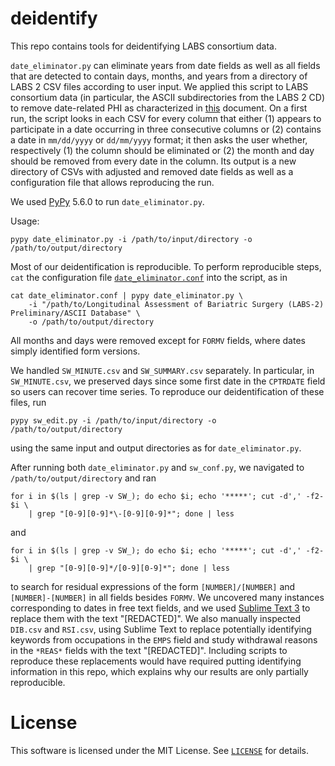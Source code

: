 # deidentify

This repo contains tools for deidentifying LABS consortium data.

`date_eliminator.py` can eliminate years from date fields as well as all fields that are detected to contain days, months, and years from a directory of LABS 2 CSV files according to user input. We applied this script to LABS consortium data (in particular, the ASCII subdirectories from the LABS 2 CD) to remove date-related PHI as characterized in [this](https://www.hhs.gov/hipaa/for-professionals/privacy/special-topics/de-identification/) document. On a first run, the script looks in each CSV for every column that either (1) appears to participate in a date occurring in three consecutive columns or (2) contains a date in `mm/dd/yyyy` or `dd/mm/yyyy` format; it then asks the user whether, respectively (1) the column should be eliminated or (2) the month and day should be removed from every date in the column. Its output is a new directory of CSVs with adjusted and removed date fields as well as a configuration file that allows reproducing the run.

We used [PyPy](https://bitbucket.org/pypy/pypy) 5.6.0 to run `date_eliminator.py`.

Usage:
```
pypy date_eliminator.py -i /path/to/input/directory -o /path/to/output/directory
```

Most of our deidentification is reproducible. To perform reproducible steps, `cat` the configuration file [`date_eliminator.conf`](date_eliminator.conf) into the script, as in
```
cat date_eliminator.conf | pypy date_eliminator.py \
    -i "/path/to/Longitudinal Assessment of Bariatric Surgery (LABS-2) Preliminary/ASCII Database" \
    -o /path/to/output/directory
```
All months and days were removed except for `FORMV` fields, where dates simply identified form versions.

We handled `SW_MINUTE.csv` and `SW_SUMMARY.csv` separately. In particular, in `SW_MINUTE.csv`, we preserved days since some first date in the `CPTRDATE` field so users can recover time series. To reproduce our deidentification of these files, run
```
pypy sw_edit.py -i /path/to/input/directory -o /path/to/output/directory
```
using the same input and output directories as for `date_eliminator.py`.

After running both `date_eliminator.py` and `sw_conf.py`, we navigated to `/path/to/output/directory` and ran
```
for i in $(ls | grep -v SW_); do echo $i; echo '*****'; cut -d',' -f2- $i \
    | grep "[0-9][0-9]*\-[0-9][0-9]*"; done | less
```
and
```
for i in $(ls | grep -v SW_); do echo $i; echo '*****'; cut -d',' -f2- $i \
    | grep "[0-9][0-9]*/[0-9][0-9]*"; done | less
```
to search for residual expressions of the form `[NUMBER]/[NUMBER]` and `[NUMBER]-[NUMBER]` in all fields besides `FORMV`. We uncovered many instances corresponding to dates in free text fields, and we used [Sublime Text 3](https://www.sublimetext.com/) to replace them with the text "[REDACTED]". We also manually inspected `DIB.csv` and `RSI.csv`, using Sublime Text to replace potentially identifying keywords from occupations in the `EMPS` field and study withdrawal reasons in the `*REAS*` fields with the text "[REDACTED]". Including scripts to reproduce these replacements would have required putting identifying information in this repo, which explains why our results are only partially reproducible.

# License
This software is licensed under the MIT License. See [`LICENSE`](LICENSE) for details.
